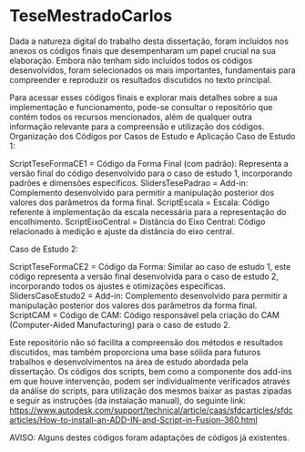 # TeseMestradoCarlos
Dada a natureza digital do trabalho desta dissertação, foram incluídos nos anexos os códigos finais que desempenharam um papel crucial na sua elaboração. Embora não tenham sido incluídos todos os códigos desenvolvidos, foram selecionados os mais importantes, fundamentais para compreender e reproduzir os resultados discutidos no texto principal.

Para acessar esses códigos finais e explorar mais detalhes sobre a sua implementação e funcionamento, pode-se consultar o repositório que contém todos os recursos mencionados, além de qualquer outra informação relevante para a compreensão e utilização dos códigos.
Organização dos Códigos por Casos de Estudo e Aplicação
Caso de Estudo 1:

 ScriptTeseFormaCE1 = Código da Forma Final (com padrão):
        Representa a versão final do código desenvolvido para o caso de estudo 1, incorporando padrões e dimensões específicos.
 SlidersTesePadrao = Add-in:
        Complemento desenvolvido para permitir a manipulação posterior dos valores dos parâmetros da forma final.
 ScriptEscala = Escala:
        Código referente à implementação da escala necessária para a representação do encolhimento.
 ScriptEixoCentral =  Distância do Eixo Central:
        Código relacionado à medição e ajuste da distância do eixo central.

Caso de Estudo 2:

   ScriptTeseFormaCE2 = Código da Forma:
        Similar ao caso de estudo 1, este código representa a versão final desenvolvida para o caso de estudo 2, incorporando todos os ajustes e otimizações específicas.
    SlidersCasoEstudo2 = Add-in:
        Complemento desenvolvido para permitir a manipulação posterior dos valores dos parâmetros da forma final.
    ScriptCAM = Código de CAM:
        Código responsável pela criação do CAM (Computer-Aided Manufacturing) para o caso de estudo 2.


Este repositório não só facilita a compreensão dos métodos e resultados discutidos, mas também proporciona uma base sólida para futuros trabalhos e desenvolvimentos na área de estudo abordada pela dissertação.
Os códigos dos scripts, bem como a componente dos add-ins em que houve intervenção, podem ser individualmente verificados através da análise do scripts, para utilização dos mesmos baixar as pastas zipadas e seguir as instruções (da instalação manual), do seguinte link: https://www.autodesk.com/support/technical/article/caas/sfdcarticles/sfdcarticles/How-to-install-an-ADD-IN-and-Script-in-Fusion-360.html

AVISO: Alguns destes códigos foram adaptações de códigos já existentes.
